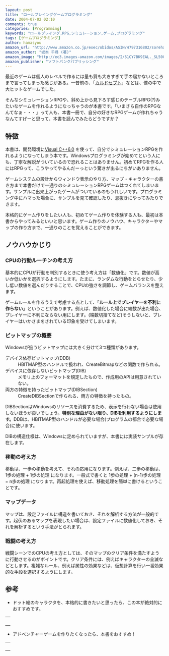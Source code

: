 ```yaml
---
layout: post
title: "ロールプレイングゲームプログラミング"
date: 2004-07-02 02:10
comments: true
categories: [Programming]
keywords: "ロールプレイング,RPG,シミュレーション,ゲーム,プログラミング"
tags: [ゲームプログラミング]
author: hamasyou
amazon_url: "http://www.amazon.co.jp/exec/obidos/ASIN/4797316802/sorehabooks-22"
amazon_author: "坂本 千尋 (著)"
amazon_image: "http://ec3.images-amazon.com/images/I/51CY7BK9EAL._SL500_AA300_.jpg"
amazon_publisher: "ソフトバンクパブリッシング"
---
```


最近のゲームは個人のレベルで作るには量も質も大きすぎて手の届かないところまで言ってしまった感じがある。一昔前の、「<a href="http://www.amazon.co.jp/exec/obidos/ASIN/B00005OVEB/sorehabooks-22" rel="external nofollow">カルドセプト</a>」などは、僕の中で大ヒットなゲームでした。

そんなシミュレーションRPGや、斜め上から見下ろす感じのテーブルRPG(?)みたいなゲームを作れるようになっちゃうのが本書です。「いまさら自作のRPGなんてなぁ・・・」って人も、本書一冊で、自分の好きなRPGゲームが作れちゃうなんてすげーと思って、本書を読んでみたらどうですか？


<!-- more -->

<h2>特徴</h2>

本書は、開発環境に<a href="http://www.amazon.co.jp/exec/obidos/ASIN/B00009PJON/sorehabooks-22" rel="external nofollow">Visual C++6.0</a> を使って、自分でシミュレーションRPGを作れるようになってしまう本です。Windowsプログラミングが始めてという人にも、丁寧な解説がついているので恐れることはありません。初めてRPGを作る人にはRPGって、こうやってやるんだーっという驚きが出るにちがいありません。

ゲームシステムの設計からウィンドウ表示のやり方、マップ・キャラクターの書き方まで本書だけで一通りのシミュレーションRPGゲームはつくれてしまいます。サンプルに出来上がったゲームがついているのもうれしいです。プログラミング中にハマった場合に、サンプルを見て確認したり、息抜きにやってみたりできます。

本格的にゲーム作りをしたい人も、初めてゲーム作りを体験する人も、最初は本書からやってみるといいと思います。ゲーム作りのノウハウ、キャラクターやマップの作り方まで、一通りのことを覚えることができます。

<h2>ノウハウかじり</h2>

<h3>CPUの行動ルーチンの考え方</h3>

基本的にCPUが行動を判別するときに使う考え方は「数値化」です。数値が高いか低いかを選択するようにします。たまに、ランダムな行動をとらせたり、少し低い数値を選んだりすることで、CPUの強さを調節し、ゲームバランスを整えます。

ゲームルールを作るうえで考慮する点として、「<strong>ルール上でプレイヤーを不利に作らない</strong>」ということがあります。例えば、数値化した場合に端数が出た場合、プレイヤーに不利にならない用にします。(端数切捨てなど)そうしないと、プレイヤーはいかさまをされている印象を受けてしまいます。

<h3>ビットマップの概要</h3>

Windowsが扱うビットマップには大きく分けて3つ種類があります。

<dl>
<dt>デバイス依存ビットマップ(DDB)</dt>
<dd>HBITMAP型のハンドルで扱われ、CreateBitmapなどの関数で作られる。</dd>
<dt>デバイスに依存しないビットマップ(DIB)</dt>
<dd>メモリ上のフォーマットを規定したもので、作成用のAPIは用意されていない。</dd>
<dt>両方の特徴を持ったビットマップ(DIBSection)</dt>
<dd>CreateDIBSectionで作られる、両方の特徴を持ったもの。</dd>
</dl>

DIBSectionはWindowsのリソースを消費するため、表示を行わない場合は使用しないほうが良いでしょう。<strong>特別な理由がない限り、DIBを利用するようにします。</strong>DDBは、HBITMAP型のハンドルが必要な場合(プログラムの都合で必要な場合)に使います。

DIBの構造仕様は、Windowsに定められていますが、本書には実装サンプルが存在します。

<h3>移動の考え方</h3>

移動は、一歩の移動を考えて、それの応用になります。例えば、二歩の移動は、1歩の処理 + 1歩の処理 になります。一般式で書くと 1歩の処理 + (n-1)歩の処理 = n歩の処理 になります。再起処理を使えば、移動処理を簡単に書けるということです。

<h3>マップデータ</h3>

マップは、設定ファイルに構造を書いておき、それを解析する方法が一般的です。起伏のあるマップを表現したい場合は、設定ファイルに数値化しておき、それを解析するという手法がとられます。


<h3>戦闘の考え方</h3>

戦闘シーンでのCPUの考え方としては、そのマップのクリア条件を満たすように行動させるのがポイントです。クリア条件には、例えばキャラクターの全滅などとします。複雑なルール、例えば属性の効果などは、仮想計算を行い一番効果的な手段を選択するようにします。

<h2>参考</h2>

+ ドット絵のキャラクタを、本格的に書きたいと思ったら、この本が絶対的におすすめです。

<div class="rakuten"><table border="0" cellpadding="5" width="400"><tr><td valign="top"><a href="http://www.amazon.co.jp/exec/obidos/ASIN/4844357050/sorehabooks-22/" rel="external nofollow"></a><br /></td></tr></table>
</div>

+ アドベンチャーゲームを作りたくなったら、本書をおすすめ！

<div class="rakuten"><table border="0" cellpadding="5" width="400"><tr><td valign="top"><a href="http://www.amazon.co.jp/exec/obidos/ASIN/4797320273/sorehabooks-22/" rel="external nofollow"></a><br /></td></tr></table>
</div>




